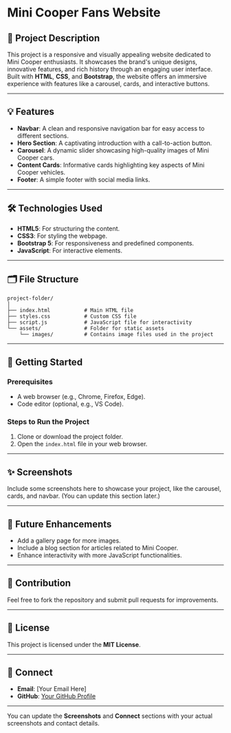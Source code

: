 
# Mini Cooper Fans Website

## 📖 Project Description
This project is a responsive and visually appealing website dedicated to Mini Cooper enthusiasts. It showcases the brand's unique designs, innovative features, and rich history through an engaging user interface. Built with **HTML**, **CSS**, and **Bootstrap**, the website offers an immersive experience with features like a carousel, cards, and interactive buttons.

---

## 💡 Features
- **Navbar**: A clean and responsive navigation bar for easy access to different sections.
- **Hero Section**: A captivating introduction with a call-to-action button.
- **Carousel**: A dynamic slider showcasing high-quality images of Mini Cooper cars.
- **Content Cards**: Informative cards highlighting key aspects of Mini Cooper vehicles.
- **Footer**: A simple footer with social media links.

---

## 🛠️ Technologies Used
- **HTML5**: For structuring the content.
- **CSS3**: For styling the webpage.
- **Bootstrap 5**: For responsiveness and predefined components.
- **JavaScript**: For interactive elements.

---

## 🗂️ File Structure
```
project-folder/
│
├── index.html           # Main HTML file
├── styles.css           # Custom CSS file
├── script.js            # JavaScript file for interactivity
└── assets/              # Folder for static assets
    └── images/          # Contains image files used in the project
```

---

## 🚀 Getting Started

### Prerequisites
- A web browser (e.g., Chrome, Firefox, Edge).
- Code editor (optional, e.g., VS Code).

### Steps to Run the Project
1. Clone or download the project folder.
2. Open the `index.html` file in your web browser.

---

## ✨ Screenshots
Include some screenshots here to showcase your project, like the carousel, cards, and navbar. (You can update this section later.)

---

## 📂 Future Enhancements
- Add a gallery page for more images.
- Include a blog section for articles related to Mini Cooper.
- Enhance interactivity with more JavaScript functionalities.

---

## 🤝 Contribution
Feel free to fork the repository and submit pull requests for improvements.

---

## 📄 License
This project is licensed under the **MIT License**.

---

## 🔗 Connect
- **Email**: [Your Email Here]
- **GitHub**: [Your GitHub Profile](https://github.com/VasanthaKumar-20)

--- 

You can update the **Screenshots** and **Connect** sections with your actual screenshots and contact details.
